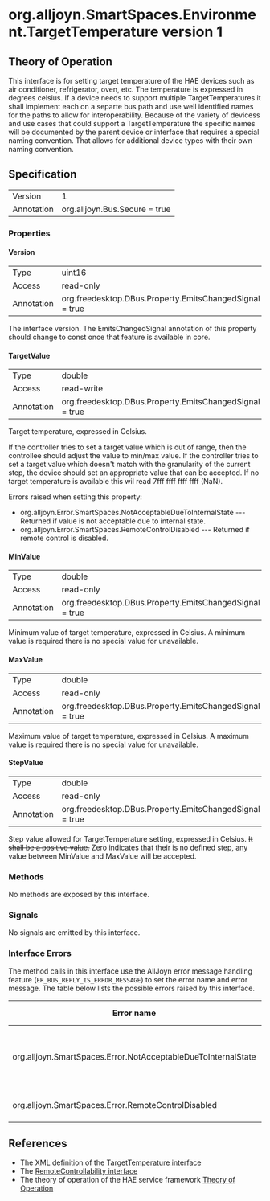 # org.alljoyn.SmartSpaces.Environment.TargetTemperature version 1

## Theory of Operation
This interface is for setting target temperature of the HAE devices such as air
conditioner, refrigerator, oven, etc. The temperature is expressed in degrees
celsius.
If a device needs to support multiple TargetTemperatures it shall implement each 
on a separte bus path and use well identified names for the paths to allow for 
interoperability. 
Because of the variety of devicess and use cases that could support a
TargetTemperature the specific names will be documented by the parent device or
interface that requires a special naming convention.  That allows for additional 
device types with their own naming convention.

## Specification

|            |                                                                |
|------------|----------------------------------------------------------------|
| Version    | 1                                                              |
| Annotation | org.alljoyn.Bus.Secure = true                                  |

### Properties

#### Version

|            |                                                                |
|------------|----------------------------------------------------------------|
| Type       | uint16                                                         |
| Access     | read-only                                                      |
| Annotation | org.freedesktop.DBus.Property.EmitsChangedSignal = true        |

The interface version.  The EmitsChangedSignal annotation of this property
should change to const once that feature is available in core.

#### TargetValue

|            |                                                                |
|------------|----------------------------------------------------------------|
| Type       | double                                                         |
| Access     | read-write                                                     |
| Annotation | org.freedesktop.DBus.Property.EmitsChangedSignal = true        |

Target temperature, expressed in Celsius.

If the controller tries to set a target value which is out of range, then
the controllee should adjust the value to min/max value. If the controller
tries to set a target value which doesn't match with the granularity of
the current step, the device should set an appropriate value that can be
accepted.
If no target temperature is available this wil read 7fff ffff ffff ffff (NaN).

Errors raised when setting this property:

* org.alljoyn.Error.SmartSpaces.NotAcceptableDueToInternalState --- Returned
if value is not acceptable due to internal state.
* org.alljoyn.Error.SmartSpaces.RemoteControlDisabled --- Returned if remote
control is disabled.

#### MinValue

|            |                                                                |
|------------|----------------------------------------------------------------|
| Type       | double                                                         |
| Access     | read-only                                                      |
| Annotation | org.freedesktop.DBus.Property.EmitsChangedSignal = true        |

Minimum value of target temperature, expressed in Celsius.  A minimum value is
required there is no special value for unavailable.

#### MaxValue

|            |                                                                |
|------------|----------------------------------------------------------------|
| Type       | double                                                         |
| Access     | read-only                                                      |
| Annotation | org.freedesktop.DBus.Property.EmitsChangedSignal = true        |

Maximum value of target temperature, expressed in Celsius.   A maximum value is
required there is no special value for unavailable.

#### StepValue

|            |                                                                |
|------------|----------------------------------------------------------------|
| Type       | double                                                         |
| Access     | read-only                                                      |
| Annotation | org.freedesktop.DBus.Property.EmitsChangedSignal = true        |

Step value allowed for TargetTemperature setting, expressed in Celsius.
~~It shall be a positive value.~~
Zero indicates that their is no defined step, any value between MinValue and 
MaxValue will be accepted.

### Methods

No methods are exposed by this interface.

### Signals

No signals are emitted by this interface.


### Interface Errors

The method calls in this interface use the AllJoyn error message handling
feature (`ER_BUS_REPLY_IS_ERROR_MESSAGE`) to set the error name and error
message. The table below lists the possible errors raised by this interface.

| Error name                                                    | Error message                                      |
|---------------------------------------------------------------|----------------------------------------------------|
| org.alljoyn.SmartSpaces.Error.NotAcceptableDueToInternalState | The value is not acceptable due to internal state  |
| org.alljoyn.SmartSpaces.Error.RemoteControlDisabled           | Remote control disabled                            |

## References

* The XML definition of the [TargetTemperature interface](TargetTemperature-v1.xml)
* The [RemoteControllability interface](/org.alljoyn.SmartSpaces.Operation/RemoteControllability-v1)
* The theory of operation of the HAE service framework [Theory of Operation](/org.alljoyn.SmartSpaces/theory-of-operation-v1)


